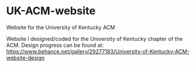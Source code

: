 # UK-ACM-website
Website for the University of Kentucky ACM

Website I designed/coded for the University of Kentucky chapter of the ACM. Design progress can be found at: https://www.behance.net/gallery/29277183/University-of-Kentucky-ACM-website-design

